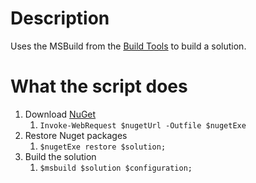 ﻿# Description
Uses the MSBuild from the [Build Tools](https://visualstudio.microsoft.com/downloads/?q=build+tools) to build a solution.

# What the script does
1. Download [NuGet](https://www.nuget.org/)
   1. `Invoke-WebRequest $nugetUrl -Outfile $nugetExe`
1. Restore Nuget packages
   1. `$nugetExe restore $solution;`
1. Build the solution
   1. `$msbuild $solution $configuration;`
